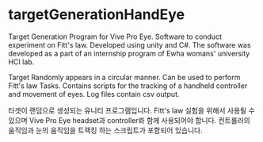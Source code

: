# targetGenerationHandEye
Target Generation Program for Vive Pro Eye. Software to conduct experiment on Fitt's law. Developed using unity and C#.
The software was developed as a part of an internship program of Ewha womans' university HCI lab.

Target Randomly appears in a circular manner. Can be used to perform Fitt's law Tasks. 
Contains scripts for the tracking of a handheld controller and movement of eyes. 
Log files contain csv output.

타겟이 랜덤으로 생성되는 유니티 프로그램입니다. Fitt's law 실험을 위해서 사용될 수 있으며 Vive Pro Eye headset과 controller롸 함께 사용되어야 합니다. 컨트롤러의 움직임과 눈의 움직임을 트랙킹 하는 스크립트가 포함되어 있습니다.
